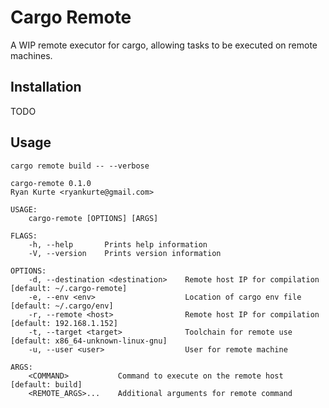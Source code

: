 # Cargo Remote

A WIP remote executor for cargo, allowing tasks to be executed on remote machines.

## Installation

TODO

## Usage



`cargo remote build -- --verbose`

```
cargo-remote 0.1.0
Ryan Kurte <ryankurte@gmail.com>

USAGE:
    cargo-remote [OPTIONS] [ARGS]

FLAGS:
    -h, --help       Prints help information
    -V, --version    Prints version information

OPTIONS:
    -d, --destination <destination>    Remote host IP for compilation [default: ~/.cargo-remote]
    -e, --env <env>                    Location of cargo env file [default: ~/.cargo/env]
    -r, --remote <host>                Remote host IP for compilation [default: 192.168.1.152]
    -t, --target <target>              Toolchain for remote use [default: x86_64-unknown-linux-gnu]
    -u, --user <user>                  User for remote machine

ARGS:
    <COMMAND>           Command to execute on the remote host [default: build]
    <REMOTE_ARGS>...    Additional arguments for remote command
```
